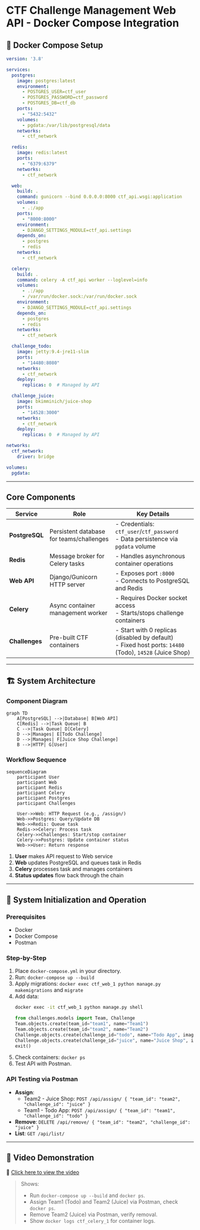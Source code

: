 
# CTF Challenge Management Web API - Docker Compose Integration

## 🐳 Docker Compose Setup

```yaml
version: '3.8'

services:
  postgres:
    image: postgres:latest
    environment:
      - POSTGRES_USER=ctf_user
      - POSTGRES_PASSWORD=ctf_password
      - POSTGRES_DB=ctf_db
    ports:
      - "5432:5432"
    volumes:
      - pgdata:/var/lib/postgresql/data
    networks:
      - ctf_network

  redis:
    image: redis:latest
    ports:
      - "6379:6379"
    networks:
      - ctf_network

  web:
    build: .
    command: gunicorn --bind 0.0.0.0:8000 ctf_api.wsgi:application
    volumes:
      - .:/app
    ports:
      - "8000:8000"
    environment:
      - DJANGO_SETTINGS_MODULE=ctf_api.settings
    depends_on:
      - postgres
      - redis
    networks:
      - ctf_network

  celery:
    build: .
    command: celery -A ctf_api worker --loglevel=info
    volumes:
      - .:/app
      - /var/run/docker.sock:/var/run/docker.sock
    environment:
      - DJANGO_SETTINGS_MODULE=ctf_api.settings
    depends_on:
      - postgres
      - redis
    networks:
      - ctf_network

  challenge_todo:
    image: jetty:9.4-jre11-slim
    ports:
      - "14480:8080"
    networks:
      - ctf_network
    deploy:
      replicas: 0  # Managed by API

  challenge_juice:
    image: bkimminich/juice-shop
    ports:
      - "14528:3000"
    networks:
      - ctf_network
    deploy:
      replicas: 0  # Managed by API

networks:
  ctf_network:
    driver: bridge

volumes:
  pgdata:
```

---

## Core Components

| Service         | Role                                      | Key Details                                  |
|-----------------|-------------------------------------------|---------------------------------------------|
| **PostgreSQL**  | Persistent database for teams/challenges  | - Credentials: `ctf_user`/`ctf_password`<br>- Data persistence via `pgdata` volume |
| **Redis**       | Message broker for Celery tasks           | - Handles asynchronous container operations |
| **Web API**     | Django/Gunicorn HTTP server               | - Exposes port `:8000`<br>- Connects to PostgreSQL and Redis |
| **Celery**      | Async container management worker         | - Requires Docker socket access<br>- Starts/stops challenge containers |
| **Challenges**  | Pre-built CTF containers                  | - Start with 0 replicas (disabled by default)<br>- Fixed host ports: `14480` (Todo), `14528` (Juice Shop) |

---


## 🏗️ System Architecture

### Component Diagram
```mermaid
graph TD
    A[PostgreSQL] -->|Database| B[Web API]
    C[Redis] -->|Task Queue| B
    C -->|Task Queue| D[Celery]
    D -->|Manages| E[Todo Challenge]
    D -->|Manages| F[Juice Shop Challenge]
    B -->|HTTP| G[User]
```

### Workflow Sequence
```mermaid
sequenceDiagram
    participant User
    participant Web
    participant Redis
    participant Celery
    participant Postgres
    participant Challenges
    
    User->>Web: HTTP Request (e.g., /assign/)
    Web->>Postgres: Query/Update DB
    Web->>Redis: Queue task
    Redis->>Celery: Process task
    Celery->>Challenges: Start/stop container
    Celery->>Postgres: Update container status
    Web->>User: Return response
```

1. **User** makes API request to Web service
2. **Web** updates PostgreSQL and queues task in Redis
3. **Celery** processes task and manages containers
4. **Status updates** flow back through the chain

---
## 🚀 System Initialization and Operation

### Prerequisites
- Docker
- Docker Compose
- Postman

### Step-by-Step
1. Place `docker-compose.yml` in your directory.
2. Run: `docker-compose up --build`
3. Apply migrations: `docker exec ctf_web_1 python manage.py makemigrations` and `migrate`
4. Add data:
   ```bash
   docker exec -it ctf_web_1 python manage.py shell
   ```
   ```python
   from challenges.models import Team, Challenge
   Team.objects.create(team_id="team1", name="Team1")
   Team.objects.create(team_id="team2", name="Team2")
   Challenge.objects.create(challenge_id="todo", name="Todo App", image="jetty:9.4-jre11-slim", port=8080)
   Challenge.objects.create(challenge_id="juice", name="Juice Shop", image="bkimminich/juice-shop", port=3000)
   exit()
   ```
5. Check containers: `docker ps`
6. Test API with Postman.

### API Testing via Postman
- **Assign**:
  - Team2 - Juice Shop: `POST /api/assign/ { "team_id": "team2", "challenge_id": "juice" }`
  - Team1 - Todo App: `POST /api/assign/ { "team_id": "team1", "challenge_id": "todo" }`
- **Remove**: `DELETE /api/remove/ { "team_id": "team2", "challenge_id": "juice" }`
- **List**: `GET /api/list/`

---

## 🎥 Video Demonstration

📎 [Click here to view the video](https://iutbox.iut.ac.ir/index.php/s/mzgj5LmP7FdN5iy)

> Shows:
>
> * Run `docker-compose up --build` and `docker ps`.
> * Assign Team1 (Todo) and Team2 (Juice) via Postman, check `docker ps`.
> * Remove Team2 (Juice) via Postman, verify removal.
> * Show `docker logs ctf_celery_1` for container logs.


